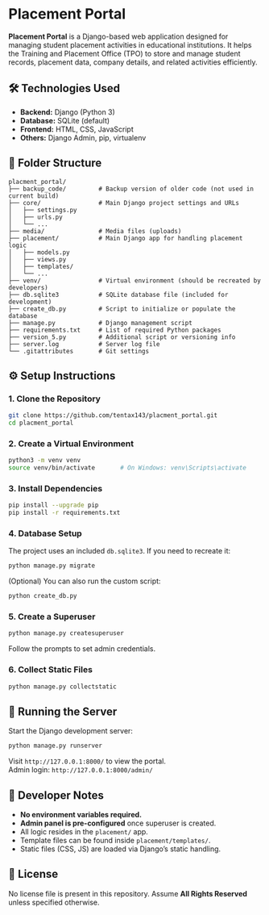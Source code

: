 # Placement Portal

**Placement Portal** is a Django-based web application designed for managing student placement activities in educational institutions. It helps the Training and Placement Office (TPO) to store and manage student records, placement data, company details, and related activities efficiently.

## 🛠️ Technologies Used

- **Backend:** Django (Python 3)
- **Database:** SQLite (default)
- **Frontend:** HTML, CSS, JavaScript
- **Others:** Django Admin, pip, virtualenv

## 📁 Folder Structure

```
placment_portal/
├── backup_code/         # Backup version of older code (not used in current build)
├── core/                # Main Django project settings and URLs
│   ├── settings.py
│   ├── urls.py
│   └── ...
├── media/               # Media files (uploads)
├── placement/           # Main Django app for handling placement logic
│   ├── models.py
│   ├── views.py
│   ├── templates/
│   └── ...
├── venv/                # Virtual environment (should be recreated by developers)
├── db.sqlite3           # SQLite database file (included for development)
├── create_db.py         # Script to initialize or populate the database
├── manage.py            # Django management script
├── requirements.txt     # List of required Python packages
├── version_5.py         # Additional script or versioning info
├── server.log           # Server log file
└── .gitattributes       # Git settings
```

## ⚙️ Setup Instructions

### 1. Clone the Repository

```bash
git clone https://github.com/tentax143/placment_portal.git
cd placment_portal
```

### 2. Create a Virtual Environment

```bash
python3 -m venv venv
source venv/bin/activate       # On Windows: venv\Scripts\activate
```

### 3. Install Dependencies

```bash
pip install --upgrade pip
pip install -r requirements.txt
```

### 4. Database Setup

The project uses an included `db.sqlite3`. If you need to recreate it:

```bash
python manage.py migrate
```

(Optional) You can also run the custom script:

```bash
python create_db.py
```

### 5. Create a Superuser

```bash
python manage.py createsuperuser
```

Follow the prompts to set admin credentials.

### 6. Collect Static Files

```bash
python manage.py collectstatic
```

## 🚀 Running the Server

Start the Django development server:

```bash
python manage.py runserver
```

Visit `http://127.0.0.1:8000/` to view the portal.  
Admin login: `http://127.0.0.1:8000/admin/`

## 🧠 Developer Notes

- **No environment variables required.**
- **Admin panel is pre-configured** once superuser is created.
- All logic resides in the `placement/` app.
- Template files can be found inside `placement/templates/`.
- Static files (CSS, JS) are loaded via Django’s static handling.

## 📜 License

No license file is present in this repository. Assume **All Rights Reserved** unless specified otherwise.

